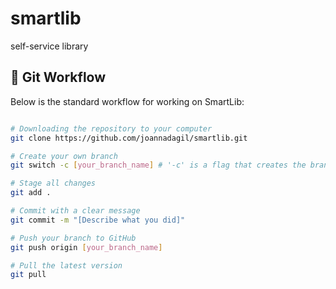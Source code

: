 # smartlib

self-service library

## 🌿 Git Workflow

Below is the standard workflow for working on SmartLib:

```bash

# Downloading the repository to your computer
git clone https://github.com/joannadagil/smartlib.git

# Create your own branch
git switch -c [your_branch_name] # '-c' is a flag that creates the branch, if you want to switch to already existing branch skip it

# Stage all changes
git add .

# Commit with a clear message
git commit -m "[Describe what you did]"

# Push your branch to GitHub
git push origin [your_branch_name]

# Pull the latest version
git pull


